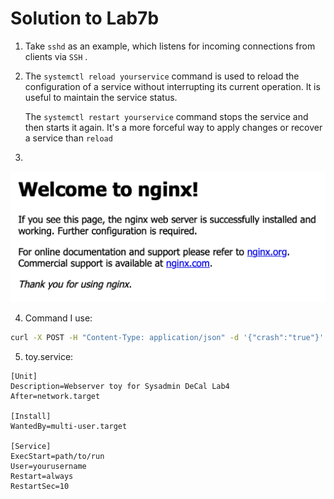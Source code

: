 # Solution to Lab7b

1. Take `sshd` as an example, which listens for incoming connections from clients via `SSH` . 

2. The `systemctl reload yourservice` command is used to reload the configuration of a service without interrupting its current operation. It is useful to maintain the service status. 

   The `systemctl restart yourservice` command stops the service and then starts it again. It's a more forceful way to apply changes or recover a service than `reload`
3. 

![nginx](../Image/nginx.png)

4. Command I use: 
```bash
curl -X POST -H "Content-Type: application/json" -d '{"crash":"true"}' http://localhost:5000/crash
```
5. toy.service:

```
[Unit]
Description=Webserver toy for Sysadmin DeCal Lab4
After=network.target

[Install]
WantedBy=multi-user.target

[Service]
ExecStart=path/to/run
User=yourusername
Restart=always
RestartSec=10
